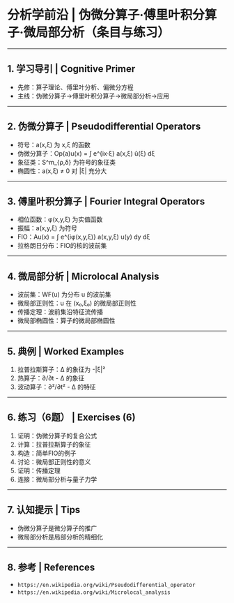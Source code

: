 # 分析学前沿 | 伪微分算子·傅里叶积分算子·微局部分析（条目与练习）

---

## 1. 学习导引 | Cognitive Primer

- 先修：算子理论、傅里叶分析、偏微分方程
- 主线：伪微分算子→傅里叶积分算子→微局部分析→应用

---

## 2. 伪微分算子 | Pseudodifferential Operators

- 符号：a(x,ξ) 为 x,ξ 的函数
- 伪微分算子：Op(a)u(x) = ∫ e^{ix·ξ} a(x,ξ) û(ξ) dξ
- 象征类：S^m_{ρ,δ} 为符号的象征类
- 椭圆性：a(x,ξ) ≠ 0 对 |ξ| 充分大

---

## 3. 傅里叶积分算子 | Fourier Integral Operators

- 相位函数：φ(x,y,ξ) 为实值函数
- 振幅：a(x,y,ξ) 为符号
- FIO：Au(x) = ∫ e^{iφ(x,y,ξ)} a(x,y,ξ) u(y) dy dξ
- 拉格朗日分布：FIO的核的波前集

---

## 4. 微局部分析 | Microlocal Analysis

- 波前集：WF(u) 为分布 u 的波前集
- 微局部正则性：u 在 (x₀,ξ₀) 的微局部正则性
- 传播定理：波前集沿特征流传播
- 微局部椭圆性：算子的微局部椭圆性

---

## 5. 典例 | Worked Examples

1) 拉普拉斯算子：Δ 的象征为 -|ξ|²
2) 热算子：∂/∂t - Δ 的象征
3) 波动算子：∂²/∂t² - Δ 的特征

---

## 6. 练习（6题） | Exercises (6)

1) 证明：伪微分算子的复合公式
2) 计算：拉普拉斯算子的象征
3) 构造：简单FIO的例子
4) 讨论：微局部正则性的意义
5) 证明：传播定理
6) 连接：微局部分析与量子力学

---

## 7. 认知提示 | Tips

- 伪微分算子是微分算子的推广
- 微局部分析是局部分析的精细化

---

## 8. 参考 | References

- `https://en.wikipedia.org/wiki/Pseudodifferential_operator`
- `https://en.wikipedia.org/wiki/Microlocal_analysis`
